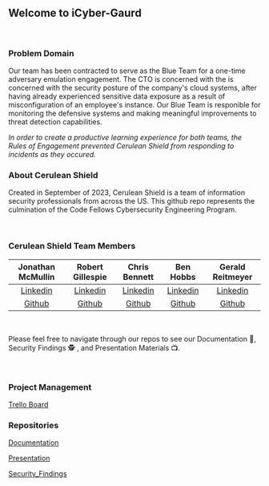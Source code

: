 ## Welcome to iCyber-Gaurd

<br>

### Problem Domain

Our team has been contracted to serve as the Blue Team for a one-time adversary emulation engagement. The CTO is concerned with the  is concerned with the security posture of the company's cloud systems, after having already experienced sensitive data exposure as a result of misconfiguration of an employee's instance. Our Blue Team is responible for monitoring the defensive systems and making meaningful improvements to threat detection capabilities. 

_In order to create a productive learning experience for both teams, the Rules of Engagement prevented Cerulean Shield from responding to incidents as they occured._
<br>

### About Cerulean Shield

Created in September of 2023, Cerulean Shield is a team of information security professionals from across the US. This github repo represents the culmination of the Code Fellows Cybersecurity Engineering Program.

<br>

### Cerulean Shield Team Members

| Jonathan McMullin | Robert Gillespie | Chris Bennett | Ben Hobbs | Gerald Reitmeyer |
|:----------------------:|:-----------------------:|:----------------------:|:----------------------:|:----------------------:|
| [Linkedin](https://www.linkedin.com/in/jon-mcmullin-cybersecurity//) | [Linkedin](https://www.linkedin.com/in/robert-gillespie-420918272//) | [Linkedin](https://www.linkedin.com/in/chris-bennett-cybersecurity/) | [Linkedin](https://www.linkedin.com/in/benjaminshobbs/) | [Linkedin](https://www.linkedin.com/in/gerald-reitmeyer/) |
| [Github](https://github.com/mcmullinj84) | [Github](https://github.com/Puyallup253) | [Github](https://github.com/marsecguy) | [Github](https://github.com/benjamin-s-hobbs) | [Github](https://github.com/gerreit) |

<br>

Please feel free to navigate through our repos to see our Documentation 📝, Security Findings 🕵️ , and Presentation Materials 📺.

<br>

### Project Management

[Trello Board](https://trello.com/b/kl52w4FJ/cerulean-shield)
<br>

### Repositories

[Documentation](https://github.com/Cerulean-Shield/Documentation)

[Presentation](https://github.com/Cerulean-Shield/Presentation)

[Security_Findings](https://github.com/Cerulean-Shield/Security_Findings)
